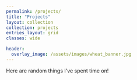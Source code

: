 ```yaml
---
permalink: /projects/
title: "Projects"
layout: collection
collection: projects
entries_layout: grid
classes: wide

header:
  overlay_image: /assets/images/wheat_banner.jpg
---
```


Here are random things I've spent time on!